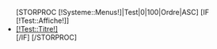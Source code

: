 <div id="Menu">
	<ul>
		[STORPROC [!Systeme::Menus!]|Test|0|100|Ordre|ASC]
			[IF [!Test::Affiche!]]
				<li [IF [!Pos!]=[!NbResult!]]style="border:none;"[/IF]>
					<a href="/[!Test::Url!]" title="[!Test::Titre!]" onfocus="this.blur()" class="[IF [!Lien!]~[!Test::Url!]]Actif[/IF][IF [!Lien!]=Redaction/Templates/Accueil&&[!Test::Titre!]=Accueil]Actif[/IF]">[!Test::Titre!]</a>
				</li>
			[/IF]
		[/STORPROC]
	</ul>
	<div class="Clear"></div>
</div>
